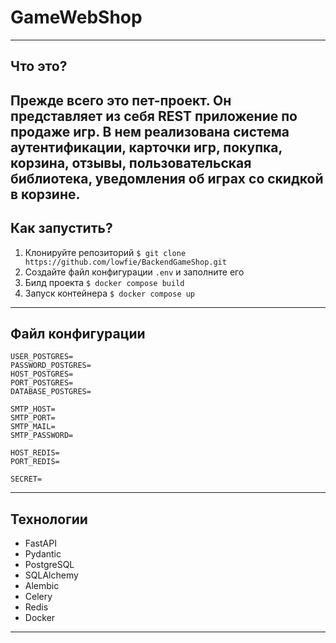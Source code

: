 # GameWebShop

----------------------------------------
## Что это?
Прежде всего это пет-проект. Он представляет из себя
REST приложение по продаже игр. В нем реализована
система аутентификации, карточки игр, покупка, корзина, отзывы,
пользовательская библиотека, уведомления об играх со скидкой в корзине.
----------------------------------------
## Как запустить?
1. Клонируйте репозиторий `$ git clone https://github.com/lowfie/BackendGameShop.git`
2. Создайте файл конфигурации `.env` и заполните его
3. Билд проекта `$ docker compose build`
4. Запуск контейнера `$ docker compose up`
----------------------------------------
## Файл конфигурации
```
USER_POSTGRES=
PASSWORD_POSTGRES=
HOST_POSTGRES=
PORT_POSTGRES=
DATABASE_POSTGRES=

SMTP_HOST=
SMTP_PORT=
SMTP_MAIL=
SMTP_PASSWORD=

HOST_REDIS=
PORT_REDIS=

SECRET=
```
----------------------------------------
## Технологии
- FastAPI
- Pydantic
- PostgreSQL
- SQLAlchemy
- Alembic
- Celery
- Redis
- Docker
----------------------------------------
